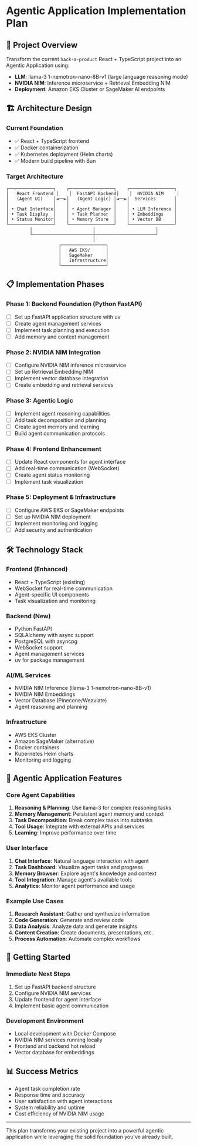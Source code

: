 # Agentic Application Implementation Plan

## 🎯 Project Overview
Transform the current `hack-a-product` React + TypeScript project into an Agentic Application using:
- **LLM**: llama-3 1-nemotron-nano-8B-v1 (large language reasoning mode)
- **NVIDIA NIM**: Inference microservice + Retrieval Embedding NIM
- **Deployment**: Amazon EKS Cluster or SageMaker AI endpoints

## 🏗️ Architecture Design

### Current Foundation
- ✅ React + TypeScript frontend
- ✅ Docker containerization
- ✅ Kubernetes deployment (Helm charts)
- ✅ Modern build pipeline with Bun

### Target Architecture
```
┌─────────────────┐    ┌─────────────────┐    ┌─────────────────┐
│   React Frontend │    │  FastAPI Backend│    │  NVIDIA NIM     │
│   (Agent UI)    │◄──►│   (Agent Logic) │◄──►│  Services       │
│                 │    │                 │    │                 │
│ • Chat Interface│    │ • Agent Manager │    │ • LLM Inference │
│ • Task Display  │    │ • Task Planner  │    │ • Embeddings    │
│ • Status Monitor│    │ • Memory Store  │    │ • Vector DB     │
└─────────────────┘    └─────────────────┘    └─────────────────┘
         │                       │                       │
         └───────────────────────┼───────────────────────┘
                                 │
                    ┌─────────────────┐
                    │   AWS EKS/      │
                    │   SageMaker     │
                    │   Infrastructure│
                    └─────────────────┘
```

## 📋 Implementation Phases

### Phase 1: Backend Foundation (Python FastAPI)
- [ ] Set up FastAPI application structure with uv
- [ ] Create agent management services
- [ ] Implement task planning and execution
- [ ] Add memory and context management

### Phase 2: NVIDIA NIM Integration
- [ ] Configure NVIDIA NIM inference microservice
- [ ] Set up Retrieval Embedding NIM
- [ ] Implement vector database integration
- [ ] Create embedding and retrieval services

### Phase 3: Agentic Logic
- [ ] Implement agent reasoning capabilities
- [ ] Add task decomposition and planning
- [ ] Create agent memory and learning
- [ ] Build agent communication protocols

### Phase 4: Frontend Enhancement
- [ ] Update React components for agent interface
- [ ] Add real-time communication (WebSocket)
- [ ] Create agent status monitoring
- [ ] Implement task visualization

### Phase 5: Deployment & Infrastructure
- [ ] Configure AWS EKS or SageMaker endpoints
- [ ] Set up NVIDIA NIM deployment
- [ ] Implement monitoring and logging
- [ ] Add security and authentication

## 🛠️ Technology Stack

### Frontend (Enhanced)
- React + TypeScript (existing)
- WebSocket for real-time communication
- Agent-specific UI components
- Task visualization and monitoring

### Backend (New)
- Python FastAPI
- SQLAlchemy with async support
- PostgreSQL with asyncpg
- WebSocket support
- Agent management services
- uv for package management

### AI/ML Services
- NVIDIA NIM Inference (llama-3 1-nemotron-nano-8B-v1)
- NVIDIA NIM Embeddings
- Vector Database (Pinecone/Weaviate)
- Agent reasoning and planning

### Infrastructure
- AWS EKS Cluster
- Amazon SageMaker (alternative)
- Docker containers
- Kubernetes Helm charts
- Monitoring and logging

## 🎯 Agentic Application Features

### Core Agent Capabilities
1. **Reasoning & Planning**: Use llama-3 for complex reasoning tasks
2. **Memory Management**: Persistent agent memory and context
3. **Task Decomposition**: Break complex tasks into subtasks
4. **Tool Usage**: Integrate with external APIs and services
5. **Learning**: Improve performance over time

### User Interface
1. **Chat Interface**: Natural language interaction with agent
2. **Task Dashboard**: Visualize agent tasks and progress
3. **Memory Browser**: Explore agent's knowledge and context
4. **Tool Integration**: Manage agent's available tools
5. **Analytics**: Monitor agent performance and usage

### Example Use Cases
1. **Research Assistant**: Gather and synthesize information
2. **Code Generation**: Generate and review code
3. **Data Analysis**: Analyze data and generate insights
4. **Content Creation**: Create documents, presentations, etc.
5. **Process Automation**: Automate complex workflows

## 🚀 Getting Started

### Immediate Next Steps
1. Set up FastAPI backend structure
2. Configure NVIDIA NIM services
3. Update frontend for agent interface
4. Implement basic agent communication

### Development Environment
- Local development with Docker Compose
- NVIDIA NIM services running locally
- Frontend and backend hot reload
- Vector database for embeddings

## 📊 Success Metrics
- Agent task completion rate
- Response time and accuracy
- User satisfaction with agent interactions
- System reliability and uptime
- Cost efficiency of NVIDIA NIM usage

---

This plan transforms your existing project into a powerful agentic application while leveraging the solid foundation you've already built.

